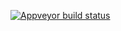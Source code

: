 [![Appveyor build status](https://ci.appveyor.com/api/projects/status/bqp0xk8udt7d5955?svg=true)](https://ci.appveyor.com/project/rodion-goritskov/netology-patterns-2/branch/main)